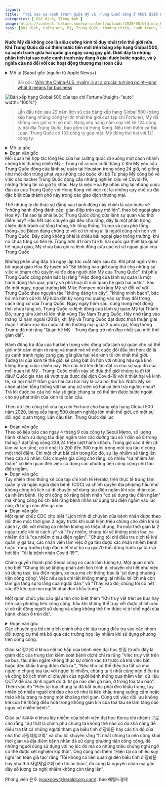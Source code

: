 ```yaml
---
layout: _
title:  "Tại sao sự cạnh tranh giữa Mỹ và Trung Quốc đang ở thời điểm mang tính bước ngoặt - Ý nghĩa của nó đối với các hoạt động thương mại"
categories: [ Bài dịch, Tiếng Anh ]
image: https://content.fortune.com/wp-content/uploads/2020/08/wld_map_01-01.png
tags: [bài dịch, tiếng anh, Mỹ, Trung Quốc, thương chiến, cạnh tranh, thương mại, global 500]
---
```

**Nước Mỹ đã không còn là siêu cường kinh tế duy nhất trên thế giới nữa. Khi Trung Quốc đã có thêm bước tiến mới trên bảng xếp hạng Global 500, sự cạnh tranh giữa hai quốc gia ngày càng gay gắt. Dưới đây là những phân tích tại sao cuộc cạnh tranh này đang ở giai được bước ngoặc, và ý nghĩa của nó đối với các hoạt động thương mại toàn cầu**

<details>
  <summary>Mô tả (Sapo) gốc (nguồn từ Apple News+)</summary>
  <p>The U.S. is no longer the world’s only economic superpower. And as China passes a new milestone on the Global 500, the competition between the nations is intensifying. Here’s why the rivalry is at a crucial turning point—and what it means for business.</p>
</details>

> Bài gốc: [Why the China-U.S. rivalry is at a crucial turning point—and what it means for business](https://fortune.com/longform/us-china-relations-global-500-companies-trade-xi-trump-business/)

![Bản xếp hạng Global 500 của tạp chí Fortune](https://content.fortune.com/wp-content/uploads/2020/08/wld_map_01-01.png){:height="auto" width="100%"}
> Lần đầu tiên sau 29 năm lịch sử của bảng xếp hạng Global 500 (bảng xếp hạng những công ty lớn nhất thế giới của tạp chí Fortune), Mỹ đã không còn giữ vị trí số một. Bảng xếp hạng năm nay liệt kê 124 công ty nội địa Trung Quốc, bao gồm cả Hong Kong. Nếu tính thêm cả Đài Loan, Trung Quốc có 133 công ty góp mặt. Mỹ đứng thứ hai với 121 công ty.
<details>
  <summary>Mô tả gốc</summary>
  <p>A NEW LOOK AT THE TOP</p>
  <p>For the first 29 years that Fortune compiled our Global 500 ranking of the world’s biggest companies, the U.S. never failed to finish No. 1. Well, the winning streak is finally over. This year’s list features 124 companies based in mainland China, including Hong Kong. Add in Taiwan, and there are 133 in Greater China. The U.S. falls to No. 2, with 121.</p>
</details>

<details>
  <summary>Đoạn văn gốc</summary>
  <p>ARELY DO RELATIONS between great powers degenerate as quickly as they did when the U.S. and China skirmished in late July. When the U.S. ordered China to close its consulate in Houston within 72 hours, it looked like punishment for alleged theft of COVID-19 research and other valuable information by Chinese hackers; the Justice Department had announced charges that same day. Or perhaps it was a further response to Beijing’s crackdown on Hong Kong, for which the U.S. had already revoked the city’s special status in trade relations.</p>
  <p>But the State Department said the real reason was what it asserted were years of “massive illegal spying and influence operations.” So why close the consulate at that moment? Virtually all analysts say the timing reflects the presidential election, as President Trump and former Vice President Joe Biden vie to appear the tougher man on China. Certainly this was not routine diplomacy theater. It was unprecedented. In the 41 years of formal relations between the two countries, the U.S. had never ordered the closure of a Chinese diplomatic facility.</p>
  <p>Both sides replaced boilerplate umbrage with vituperation. The U.S. “will not tolerate the PRC’s violations of our sovereignty and intimidation of our people,” declared a State Department spokeswoman. A Chinese foreign ministry spokesperson shot back that the shutdown was “an outrageous and unjustified move which will sabotage relations between the two countries.” A day later, Secretary of State Mike Pompeo said the U.S.-China relationship should be based on a principle of “distrust and verify” and dismissed “the old paradigm of blind engagement with China.” The day after that, China ordered the U.S. to close its consulate in Chengdu, a major business hub in southwest China, another unprecedented move.</p>
  <p>And to think that just last December, when the U.S. and China signed a phase 1 deal to start unwinding the trade war, President Trump said the U.S.-China relationship “might be the best it’s been in a long, long time.”</p>
  <p>The consulate confrontation marks a particularly clear and dramatic advance in a trend the whole world will feel: the intensifying competition between the world’s two largest economies. It adds heavily to a broader uncertainty, a combination of highly consequential unknowns that together will redirect our future. They’re distilled in two big questions, both of which arose in the late-July collapse of relations: Where will the U.S.-China rivalry take us? Which country will emerge from the COVID-19 pandemic with the least long-term economic and social damage? Both questions, moreover, are intertwined with a third: Which of two starkly different presidential candidates will America choose? Together, their answers will mark a turning point in the world’s progress.</p>
  <p>New data, presented in Fortune’s 2020 Global 500 ranking of the world’s biggest corporations, reveals a landmark change in the U.S.-China rivalry. For the first time, there are more Global 500 companies based in mainland China, including Hong Kong, than in the U.S.—124 vs. 121. If you include Taiwan, the total for Greater China is 133.</p>
  <p>The reversal of leadership reflects long-running trends. The number of U.S. companies in the ranking has been declining every year since 2002, when it was 197. The number of Chinese companies has been increasing every year since 2003, when mainland China placed 11 on the list.</p>
  <p>Of the three questions in the triple turning point, the future of the U.S.-China relationship arguably holds the greatest world-historical significance. Harvard China expert Graham Allison frames the relationship as “an inherent, deep, structural rivalry,” a rising power threatening a solidly dominant power. The U.S.-China rivalry is dangerous, Allison tells Fortune, in large part because it’s deeply emotional, particularly for those Americans who feel that the nation’s rightful and only place is to be “No. 1” in the world order. Allison has famously called it “Thucydides’s trap” after the ancient Greek historian’s recounting of how Sparta’s response to the threat of Athens’s rise led to a 30-year war.</p>
</details>
Mối quan hệ hợp tác lỏng lẻo của hai cường quốc đi xuống một cách nhanh chóng khi thương chiến Mỹ - Trung nổ ra vào cuối tháng 7. Khi Mỹ yêu cầu Trung Quốc đóng cửa lãnh sự quán tại Houston trong vòng 24 giờ, nó giống như một đòn trừng phạt vào những cáo buộc khi bộ Tư pháp Mỹ công bố về việc các hacker Trung Quốc đóng cắp những nghiên cứu về Covid-19, những thông tin có giá trị khác. Hay là việc Hoa Kỳ phản ứng lại những cuộc đàn áp của Trung Quốc với Hong Kong với việc rút lại những quy chế ưu đãi đặc biệt của thành phố này trong các giao dịch thương mại.

Thế nhưng lý do thực sự đằng sau hành động này chính là cáo buộc về "những hành động đánh cắp, gián điệp trên quy mô lớn", theo bộ ngoại giao Hoa Kỳ. Tại sao lại phải buộc Trung Quốc đóng cửa lãnh sự quán vào thời điểm này? Hầu hết các chuyên gia đều cho rằng, đây là một phần trong chiến dịch tranh cử tổng thống, khi tổng thống Trump và cựu phó tổng thống Joe Biden đang chứng tỏ với cử tri rằng ai là người cứng rắn hơn với Trung Quốc. Đây cũng không phải là chiêu bài ngoại giao thông thường, khi nó chưa từng có tiền lệ. Trong hơn 41 năm từ khi hai quốc gia thiết lập quan hệ ngoại giao, Mỹ chưa bao giờ ra lệnh đóng cửa các cơ sở ngoại giao của Trung Quốc.

Những phản ứng đáp trả ngay lập tức xuất hiện sau đó. Khi phát ngôn viên bộ ngoại giao Hoa Kỳ tuyên bố "Sẽ không bao giờ dung thứ cho những sự việc vi phạm chủ quyền và đe doạ người dân Mỹ của Trung Quốc", thì phía Trung Quốc cũng phản bác lại rằng "Việc đóng cửa lãnh sự quán là một hành động thái quá, phi lý và phá hoại đi mối quan hệ giữa hai nước". Sau đó một ngày, ngoại trưởng Mỹ Mike Pompeo nói rằng Mỹ sẽ đối xử với Trung Quốc theo nguyên tắc "không đáng tin cậy", "không minh bạch", bác bỏ mô hình cũ khi Mỹ luôn đặt kỳ vọng mù quáng vào sự thay đổi trong cách ứng xử của Trung Quốc. Ngay ngày hôm sau, cũng trong một động thái chưa từng có, Trung Quốc ra lệnh đóng cửa lãnh sự quán Mỹ tại Thành Đô, trung tâm kinh tế lớn nhất vùng Tây Nam Trung Quốc. Hãy nhớ rằng vào tháng 12 năm ngoái (2019), khi Mỹ và Trung Quốc đạt được thoả thuận giai đoạn 1 nhằm xoa dịu cuộc chiến thương mại giữa 2 quốc gia, tổng thống Trump đã nói rằng "Quan hệ Mỹ - Trung đang trở nên đẹp nhất sau một thời gian dài".

Hành động trả đũa của hai bên trong việc đóng cửa lãnh sự quán cho cả thế giới một cảm nhận rõ ràng và mạnh mẽ về một cuộc đối đầu lớn hơn: đó là sự cạnh tranh ngày càng gay gắt giữa hai nền kinh tế lớn nhất thế giới. Tương lai của kinh tế thế giới sẽ càng bất ổn hơn với những hậu quả khó lường trong cuộc chiến này. Hai câu hỏi lớn được đặt ra cho sự sụp đổ của mối quan hệ Mỹ - Trung: Cuộc chiến này sẽ đưa thế giới chúng ta đi tới đâu? Quốc gia nào sẽ vượt qua được đại dịch Covid-19 với ít thiệt hại về kinh tế, xã hội nhất? Nằm giữa hai câu hỏi này là câu hỏi thứ ba: Nước Mỹ sẽ chọn ai làm tổng thống với hai ứng cử viên có hai cá tính trái ngược nhau? Trả lời được ba câu hỏi này sẽ giúp chúng ta có thể tìm được bước ngoặt cho sự phát triển của kinh tế toàn cầu.

Theo dữ liệu công bố của tạp chí Fortune cho bảng xếp hạng Global 500 năm 2020, bảng xếp hạng 500 doanh nghiệp lớn nhất thế giới, có một sự đổi ngôi quan trọng. Lần đầu tiên, Trung Quốc đại lục 

<details>
  <summary>Đoạn văn gốc</summary>
  <p>4일 서울교통공사에 따르면 지난 7월 한 달간 지하철 1~8호선을 이용한 승객 수는 무려 2억3924만명(누적 기준)에 달한다. 출퇴근 시간 한 칸엔 적게는 200명부터, 많게는 300명까지 동시 탑승한다. 조금만 방심하면 기하급수적으로 감염이 확산될 수 있는 구조다. 전문가들 사이에서는 이미 ‘깜깜이 감염’ 중 상당수가 지하철 등 대중교통과 연관돼 있을 것이라는 분석도 나온다.</p>
</details>
Theo số liệu báo cáo ngày 4 tháng 9 của công ty Seoul Metro, số lượng hành khách sử dụng tàu điện ngầm trên các đường tàu số 1 đến số 8 trong tháng 7 đạt tổng cộng 239,24 triệu lượt hành khách. Trong giờ cao điểm (đi làm và tan tầm), có ít nhất từ 200 đến 300 người trong một toa tàu ở cùng một thời điểm. Chỉ một chút bất cẩn trong lúc đó, sự lây nhiễm sẽ tăng lên theo cấp số nhân. Các chuyên gia cũng cho rằng, có nhiều "ca nhiễm âm thầm" có liên quan đến việc sử dụng các phương tiện công cộng như tàu điện ngầm.

<details>
  <summary>Đoạn văn gốc</summary>
  <p>그러나 헤럴드경제 취재를 종합하면 질본과 지자체는 확진자의 동선 가운데 지하철 이용이 있더라도 사실상 방치하고 있다. ‘지하철 이용’이라고만 표시할 뿐 몇시께 어느 역에서 어느 역까지 이용했는지 기본적인 동선 공개조차 없는 것이다.</p>
</details>
Tuy nhiên theo thống kê của tạp chí kinh tế Herald, trên thực tế trung tâm quản lý và ngăn ngừa dịch bệnh (CDC) và chính quyền địa phương hầu như không công bố lịch sử di chuyển sử dụng tàu điện ngầm khi xác nhận các ca nhiễm bệnh. Họ chỉ công bố rằng bệnh nhân "có sử dụng tàu điện ngầm" mà không công bố chi tiết rằng bệnh nhân sử dụng tàu điện ngầm vào lúc nào, đi từ ga nào đến ga nào.

<details>
  <summary>Đoạn văn gốc</summary>
  <p>질본 관계자는 “확진자의 동선 공개는 증상 발생 2일 전부터 격리일까지, 무증상자의 경우 확진 2일 전부터 격리일까지 동선을 공개하고 있다”면서도 “다만 ‘지하철 내 감염 사례’는 따로 분류하지 않고 있다”고 밝혔다. 역장이나 관련 직원이 확진됐거나 70대 할머니가 역사 내에서 “나 코로나 환자야”라고 외쳤다가 실제 확진 판정을 받은 사례 등에 대해서만 역학조사가 진행됐다.</p>
  <p>서울시 역시 마찬가지다. 서울시 관계자는 “대중교통 가운데 택시 외 지하철이나 버스는 동선 공개에 반영하지 않고 있다. 실익이 적고 불안감만 높일 수 있다는 우려 때문”이라며 “대신 마스크 착용 지도에 힘쓰고 있다”고 설명했다.</p>
  <p>특히 각 기관에서 익명을 요청한 관계자들은 “버스나 대중교통의 경우 워낙 불특정 다수가 이용하고 자리도 정해지지 않아 추적을 제대로 ‘못하는’ 측면도 있다”고 털어놨다.</p>
</details>
Một quan chức CDC cho biết "Lịch trình di chuyển của bệnh nhân được theo dõi theo mốc thời gian 2 ngày trước khi xuất hiện triệu chứng cho đến khi bị cách ly, đối với những ca nhiễm không có triệu chứng, thì mốc thời gian là 2 ngày trước khi bị cách ly" và "Tuy nhiên, chúng tôi sẽ không phân loại ca nhiễm đó là "ca nhiễm ở tàu điện ngầm". "Chúng tôi chỉ điều tra dịch tễ khi quản lý ga tàu, các nhân viên làm việc ở ga tàu được xác nhận nhiễm bệnh hoặc trong trường hợp đặc biệt như bà cụ già 70 tuổi đứng trước ga tàu và hét lên 'Tôi là bệnh nhân Covid-19'".

Chính quyền thành phố Seoul cũng có cách làm tương tự. Một quan chức cho biết "Chúng tôi sẽ không phản ánh lịch trình di chuyển chi tiết như việc sử dụng taxi, tàu điện ngầm, xe bus mà chỉ thông báo là 'sử dụng phương tiện công cộng'. Việc nêu quá chi tiết không mang lại nhiều lợi ích mà còn làm gia tăng sự lo lắng của người dân." và "Thay vào đó, chúng tôi cố hết sức để kêu gọi mọi người phải đeo khẩu trang."

Một quan chức yêu cầu giấu tên cho biết thêm "Khi truy vết trên xe bus hay trên các phương tiên công cộng, hầu khi không thể truy vết được chính xác vì có rất đông người sử dụng và cũng không thể tìm được vị trí chỗ ngồi của hành khách ở trên đó".

<details>
  <summary>Đoạn văn gốc</summary>
  <p>전문가들은 정부가 특정집단 조사에만 힘을 쏟고 대중교통 감염을 사실상 방치하고 있다고 비판했다.</p>
  <p>정기석 한림대성심병원 호흡기내과 교수(전 질병관리본부장)는 “지하철, 버스 등의 동선 공개는 대중교통 마스크 의무화 전부터 제대로 되지 않았다”며 “확진자 있는 칸에 있는 사람들을 모두 추적하기 어렵다면 최소한 확진자만이라도 진술과 CCTV 등을 통해 어느 역에서 어느 역까지, 몇째 칸에 탔는지 공개해야 한다”고 말했다. 이어 “(마스크 착용이 의무화된) 지금도 ‘턱스크’가 만연하고 순간적으로 마스크를 벗을 수도 있는 것 아닌가. 지하철 내 폐쇄 공간에서 에어컨까지 돌아가고 있어 위험성이 높다”고 지적했다.</p>
  <p>김우주 고려대 구로병원 감염내과 교수는 “정부가 광화문 집회, 사랑제일교회 등에 ‘올인’하다 보니 여력도 없는 것이 사실”이라며 “최소한 확진자가 대중교통을 이용한 시간과 장소는 공개해야 함께 있던 사람도 의심 증상이 나오면 검사를 받을 수 있다”고 조언했다. 이어 “그게 안 되니까 광화문·사랑제일교회에 연결고리가 없으면 괜찮다는, 이른바 ‘잘못된 안도감(false belief of safety)’이 늘고 있다. 최근 검사 건수가 증가하지 않는 것도 그런 이유가 있을 것”이라고 덧붙였다.</p>
</details>
Các chuyên gia thì chỉ trích chính phủ chỉ tập trung điều tra vào các nhóm đối tượng cụ thể mà bỏ qua các trường hợp lây nhiễm khi sử dụng phương tiện công cộng.

Giáo sư 정기석 ở khoa nội hô hấp của bệnh viện đại học 한림 (trước đây là giám đốc của trung tâm kiểm soát bệnh dịch) chỉ ra rằng "Việc truy vết trên xe bus, tàu điện ngầm không thực sự chính xác từ trước cả khi việc bắt buộc đeo khẩu trang được đưa ra.", "Nếu khó có thể điều tra tất cả mọi người ở chung toa tàu với người bị nhiễm, chúng ta ít nhất cũng nên điều tra và công bố lịch trình di chuyển của người bệnh thông qua thẩm vấn, dữ liệu CCTV để xác định người đó đi từ ga nào đến ga nào, ở trong toa tàu nào". Thêm vào đó "Hiện tại tuy chúng ta đã bắt buộc phải đeo khẩu trang, tuy nhiên có nhiều người chỉ đeo cho có như là kéo khẩu trang xuống cằm hoặc tháo khẩu trang ra trong một khoảng thời gian. Cùng với việc đối lưu không khí của hệ thống điều hoà trong không gian kín của toa tàu sẽ làm tăng cao nguy cơ nhiễm bệnh."

Giáo sư 김우주 ở khoa lây nhiễm của bệnh viện đại học Korea chi nhánh 구로 cho rằng "Sự thật là chính phủ chúng ta không thể nào có đủ khả năng để điều tra tất cả những người tham gia biểu tình ở 광화문 hay các tín đồ của nhà thờ 사랑제일교회" và cho lời khuyên rằng "Ít nhất chúng ta nên công khai thời gian và địa điểm bệnh nhân đã sử dụng phương tiện công cộng, để những người cùng sử dụng với họ lúc đó mà có những triệu chứng nghi ngờ có thể được xét nghiệm kịp thời". Ông cũng nói thêm "Hiện tại có nhiều suy nghĩ 'an toàn giả tạo' rằng 'Tôi không có liên quan gì đến biểu tình ở 광화문 hay nhà thờ 사랑제일교회 nên tôi an toàn', đó cũng là nguyên nhân mà gần đây số lượng ca nghi nhiễm không còn tăng lên".

Phóng viên 윤호 (youknow@heraldcorp.com), báo 헤럴드경제